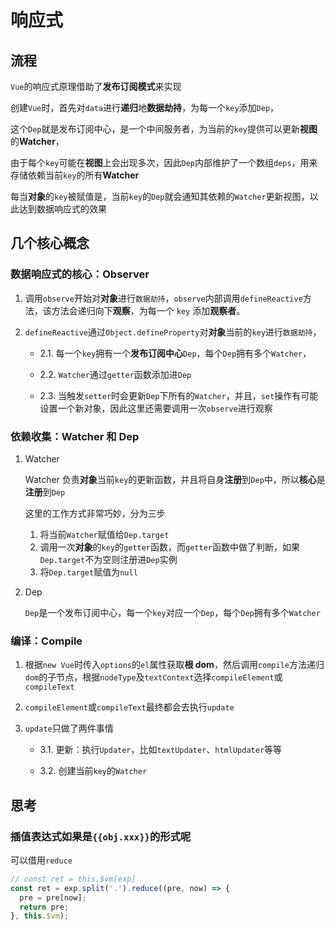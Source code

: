 # 响应式

## 流程

`Vue`的响应式原理借助了**发布订阅模式**来实现

创建`Vue`时，首先对`data`进行**递归**地**数据劫持**，为每一个`key`添加`Dep`，

这个`Dep`就是发布订阅中心，是一个中间服务者，为当前的`key`提供可以更新**视图**的**Watcher**，

由于每个`key`可能在**视图**上会出现多次，因此`Dep`内部维护了一个数组`deps`，用来存储依赖当前`key`的所有**Watcher**

每当**对象**的`key`被赋值是，当前`key`的`Dep`就会通知其依赖的`Watcher`更新视图，以此达到数据响应式的效果

## 几个核心概念

### 数据响应式的核心：Observer

1. 调用`observe`开始对**对象**进行`数据劫持`，`observe`内部调用`defineReactive`方法，该方法会递归向下**观察**，为每一个 `key` 添加**观察者**。

2. `defineReactive`通过`Object.defineProperty`对**对象**当前的`key`进行`数据劫持`，

   - 2.1. 每一个`key`拥有一个**发布订阅中心**`Dep`，每个`Dep`拥有多个`Watcher`，

   - 2.2. `Watcher`通过`getter`函数添加进`Dep`

   - 2.3. 当触发`setter`时会更新`Dep`下所有的`Watcher`，并且，`set`操作有可能设置一个新对象，因此这里还需要调用一次`observe`进行观察

### 依赖收集：Watcher 和 Dep

1. Watcher

   Watcher 负责**对象**当前`key`的更新函数，并且将自身**注册**到`Dep`中，所以**核心**是**注册**到`Dep`

   这里的工作方式非常巧妙，分为三步

   1. 将当前`Watcher`赋值给`Dep.target`
   2. 调用一次**对象**的`key`的`getter`函数，而`getter`函数中做了判断，如果`Dep.target`不为空则注册进`Dep`实例
   3. 将`Dep.target`赋值为`null`

2. Dep

   `Dep`是一个发布订阅中心，每一个`key`对应一个`Dep`，每个`Dep`拥有多个`Watcher`

### 编译：Compile

1. 根据`new Vue`时传入`options`的`el`属性获取**根 dom**，然后调用`compile`方法递归`dom`的子节点，根据`nodeType`及`textContext`选择`compileElement`或`compileText`

2. `compileElement`或`compileText`最终都会去执行`update`

3. `update`只做了两件事情

   - 3.1. 更新：执行`Updater`，比如`textUpdater`、`htmlUpdater`等等

   - 3.2. 创建当前`key`的`Watcher`

## 思考

### 插值表达式如果是`{{obj.xxx}}`的形式呢

可以借用`reduce`

```javascript
// const ret = this.$vm[exp]
const ret = exp.split('.').reduce((pre, now) => {
  pre = pre[now];
  return pre;
}, this.$vm);
```
